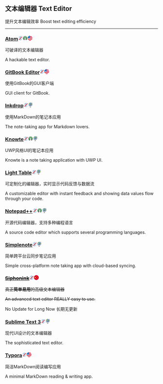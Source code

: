 ## 文本编辑器   Text Editor

提升文本编辑效率   Boost text editing efficiency

---

### [Atom](https://atom.io/)![](/assets/图片2.png)![](/assets/open-source-icon.png)![](/assets/united-states.png)

可破译的文本编辑器

A hackable text editor.

### [GitBook Editor](https://www.gitbook.com/editor)![](/assets/图片2.png)![](/assets/united-states.png)

使用GitBook的GUI客户端

GUI client for GitBook.

### [Inkdrop](https://www.inkdrop.info/)![](/assets/图片2.png)![](/assets/earth-globe.png)

使用MarkDown的笔记本应用

The note-taking app for Markdown lovers.

### [Knowte](http://www.digimezzo.com/content/software/knowte/)![](/assets/图片2.png)![](/assets/open-source-icon.png)![](/assets/earth-globe.png)

UWP风格UI的笔记本应用

Knowte is a note taking application with UWP UI.

### [Light Table](http://lighttable.com/)![](/assets/图片2.png)![](/assets/earth-globe.png)

可定制化的编辑器，实时显示代码反馈与数据流

A customizable editor with instant feedback and showing data values flow through your code.

### [Notepad++](https://notepad-plus-plus.org/)![](/assets/图片2.png)![](/assets/open-source-icon.png)![](/assets/earth-globe.png)

开源代码编辑器，支持多种编程语言

A source code editor which supports several programming languages.

### [Simplenote](https://simplenote.com/)![](/assets/图片2.png)![](/assets/earth-globe.png)

简单跨平台云同步笔记应用

Simple cross-platform note taking app with cloud-based syncing.

### [~~Siphonink~~](http://nullice.com/Gasoft/Siphonink/)![](/assets/图片2.png)![](/assets/china.png)

~~真正**简单易用**的高级文本编辑器~~

~~An advanced text editor REALLY easy to use.~~

No Update for Long Now 长期无更新

### [Sublime Text 3](http://www.sublimetext.com/3)![](/assets/图片2.png)![](/assets/earth-globe.png)

现代UI设计的文本编辑器

The sophisticated text editor.

### [Typora](https://typora.io/)![](/assets/图片2.png)![](/assets/united-states.png)

简洁MarkDown阅读编写应用

A minimal MarkDown reading & writing app.

